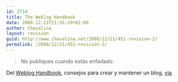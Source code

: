 ```yaml
---
id: 2714
title: The Weblog Handbook
date: 2008-12-21T21:55:19+02:00
author: Chavalina
layout: revision
guid: http://www.chavalina.net/2008/12/21/451-revision-2/
permalink: /2008/12/21/451-revision-2/
---
```

> No publiques cuando estás enfadado.

Del <a href="http://www.amazon.com/exec/obidos/ASIN/073820756X/criptoesspanishc/ref=nosim" target="_blank">Weblog Handbook</a>, consejos para crear y mantener un blog, <a href="http://www.microsiervos.com/archivo/libros/the-weblog-handbook.html" target="_blank">via</a>